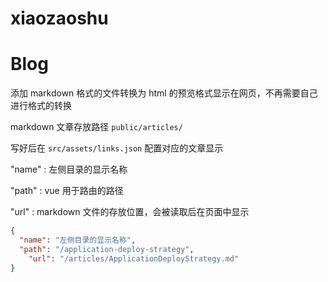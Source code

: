 # xiaozaoshu
 
# Blog

添加 markdown 格式的文件转换为 html 的预览格式显示在网页，不再需要自己进行格式的转换

markdown 文章存放路径 `public/articles/`

写好后在 `src/assets/links.json` 配置对应的文章显示

"name" : 左侧目录的显示名称

"path" : vue 用于路由的路径

"url" : markdown 文件的存放位置，会被读取后在页面中显示

```json
{
  "name": "左侧目录的显示名称",
  "path": "/application-deploy-strategy",
	"url": "/articles/ApplicationDeployStrategy.md"
}
```

